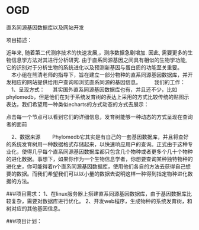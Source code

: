 # OGD
直系同源基因数据库以及网站开发


项目描述：


  近年来, 随着第二代测序技术的快速发展,，测序数据急剧增加. 因此, 需要更多的生物信息学方法对其进行分析研究. 由于直系同源基因之间具有相似的生物学功能, 它的识别对于分析生物的系统进化以及预测新基因与蛋白质的功能至关重要。
　本小组在熊清老师的指导下，旨在建立一部分物种的直系同源基因数据库，并开发相应的网站提供给用户查询和浏览直系同源的基因信息。
　　
我们的工作：
　1、呈现方式：
　  其实国外直系同源基因数据库也有，并且还不少，比如phylomedb，但是他们在对于系统发育树的表达上采用的方式比较传统的贴图示表达，我们希望用一种类似echarts的方式动态的方式去展示：

点击每一个节点可以看到它们的详细信息，发育树能够一种动态的方式呈现在查询者的面前


　2、数据来源
　　Phylomedb它其实是有自己的一套基因数据库，并且将查好的系统发育树用一种数据格式存储起来，以快速响应用户的查询。正式由于这种专业化，使得几乎每个直系同源基因数据库都只包含几个物种或者更多个几十个物种的进化数据。事想下，如果你作为一个生物信息学者，你想要查询某种独特物种的进化史，你可能得着n个直系同源基因数据库，使用他们各自的方法去获得自己想要的数据。而我们希望我们可以以小量的数据去说明这样一种得到指定物种进化数据的方法。
　　
      

###项目需求：
  1、在linux服务器上搭建直系同源基因数据库，由于基因数据库比较复杂，需要对数据库进行优化。
  2、开发web程序，生成物种的系统发育树，和树对应的其他基因信息。
　　

###项目计划：
